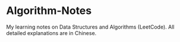 # Algorithm-Notes
My learning notes on Data Structures and Algorithms (LeetCode). All detailed explanations are in Chinese.
